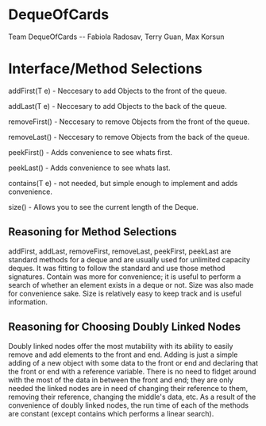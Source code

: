 # DequeOfCards
Team DequeOfCards -- Fabiola Radosav, Terry Guan, Max Korsun

# Interface/Method Selections
addFirst(T e) - Neccesary to add Objects to the front of the queue.

addLast(T e) - Neccesary to add Objects to the back of the queue.

removeFirst() - Neccesary to remove Objects from the front of the queue.

removeLast() - Neccesary to remove Objects from the back of the queue.

peekFirst() - Adds convenience to see whats first.

peekLast() - Adds convenience to see whats last.

contains(T e) - not needed, but simple enough to implement and adds convenience.

size() - Allows you to see the current length of the Deque.

## Reasoning for Method Selections
addFirst, addLast, removeFirst, removeLast, peekFirst, peekLast are standard methods for a deque and
are usually used for unlimited capacity deques. It was fitting to follow the standard and use those
method signatures. Contain was more for convenience; it is useful to perform a search of whether an
element exists in a deque or not. Size was also made for convenience sake. Size is relatively easy
to keep track and is useful information.

## Reasoning for Choosing Doubly Linked Nodes
Doubly linked nodes offer the most mutability with its ability to easily remove and add elements to
the front and end. Adding is just a simple adding of a new object with some data to the front or end
and declaring that the front or end with a reference variable. There is no need to fidget around with the
most of the data in between the front and end; they are only needed the linked nodes are in need of changing
their reference to them, removing their reference, changing the middle's data, etc. As a result of the
convenience of doubly linked nodes, the run time of each of the methods are constant (except contains which
performs a linear search).   
